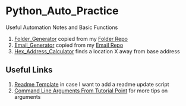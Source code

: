 # Python_Auto_Practice
Useful Automation Notes and Basic Functions 
1) [Folder_Generator](https://github.com/hal00alex/Python_Auto_Practice/blob/master/Folder_Generator.py) copied from my [Folder Repo](https://github.com/hal00alex/FolderGenerator/blob/master/Folder%60.py)  
2) [Email_Generator](https://github.com/hal00alex/Python_Auto_Practice/blob/master/Email_Generator.py) copied from my [Email Repo](https://github.com/hal00alex/EmailGenerator)  
3) [Hex_Address_Calculator](https://github.com/hal00alex/Python_Auto_Practice/blob/master/Hex_Address_Calculator.py) finds a location X away from base address  

## Useful Links 
1) [Readme Template](https://gist.github.com/PurpleBooth/109311bb0361f32d87a2) in case I want to add a readme update script
2) [Command Line Arguments From Tutorial Point](https://www.tutorialspoint.com/python/python_command_line_arguments.htm) for more tips on arguments  

